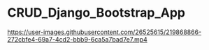 # CRUD_Django_Bootstrap_App




https://user-images.githubusercontent.com/26525615/219868866-272cbfe4-69a7-4cd2-bbb9-6ca5a7bad7e7.mp4




